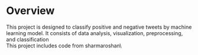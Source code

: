 # Overview
This project is designed to classify positive and  negative tweets by machine learning model. It consists of data analysis, visualization, preprocessing, and classification\
This project includes code from sharmaroshan\
